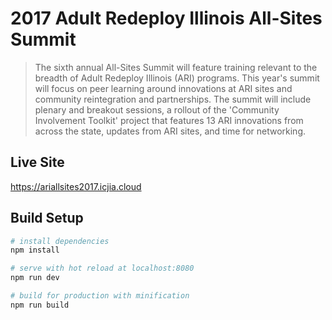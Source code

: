 # 2017 Adult Redeploy Illinois All-Sites Summit

> The sixth annual All-Sites Summit will feature training relevant to the breadth of Adult Redeploy Illinois (ARI) programs. This year's summit will focus on peer learning around innovations at ARI sites and community reintegration and partnerships.
The summit will include plenary and breakout sessions, a rollout of the 'Community Involvement Toolkit' project that features 13 ARI innovations from across the state, updates from ARI sites, and time for networking.


## Live Site

https://ariallsites2017.icjia.cloud

## Build Setup

``` bash
# install dependencies
npm install

# serve with hot reload at localhost:8080
npm run dev

# build for production with minification
npm run build
```
